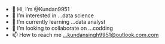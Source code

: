 - 👋 Hi, I’m @Kundan9951
- 👀 I’m interested in ...data science 
- 🌱 I’m currently learning ...data analyst
- 💞️ I’m looking to collaborate on ...codding
- 📫 How to reach me ...kundansingh9951@outlook.com.com

<!---
Kundan9951/Kundan9951 is a ✨ special ✨ repository because its `README.md` (this file) appears on your GitHub profile.
You can click the Preview link to take a look at your changes.
--->
